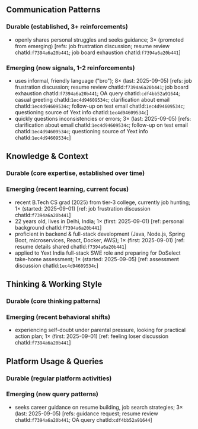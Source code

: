 ## Communication Patterns
### Durable (established, 3+ reinforcements)
- openly shares personal struggles and seeks guidance; 3× (promoted from emerging) [refs: job frustration discussion; resume review chatId:`f7394a6a20b441`; job board exhaustion chatId:`f7394a6a20b441`]

### Emerging (new signals, 1-2 reinforcements)
- uses informal, friendly language ("bro"); 8× (last: 2025-09-05) [refs: job frustration discussion; resume review chatId:`f7394a6a20b441`; job board exhaustion chatId:`f7394a6a20b441`; OA query chatId:`cdf4bb52a91644`; casual greeting chatId:`1ec4d94609534c`; clarification about email chatId:`1ec4d94609534c`; follow-up on test email chatId:`1ec4d94609534c`; questioning source of Yext info chatId:`1ec4d94609534c`]
- quickly questions inconsistencies or errors; 3× (last: 2025-09-05) [refs: clarification about email chatId:`1ec4d94609534c`; follow-up on test email chatId:`1ec4d94609534c`; questioning source of Yext info chatId:`1ec4d94609534c`]

## Knowledge & Context
### Durable (core expertise, established over time)

### Emerging (recent learning, current focus)
- recent B.Tech CS grad (2025) from tier-3 college, currently job hunting; 1× (started: 2025-09-01) [ref: job frustration discussion chatId:`f7394a6a20b441`]
- 22 years old, lives in Delhi, India; 1× (first: 2025-09-01) [ref: personal background chatId:`f7394a6a20b441`]
- proficient in backend & full-stack development (Java, Node.js, Spring Boot, microservices, React, Docker, AWS); 1× (first: 2025-09-01) [ref: resume details shared chatId:`f7394a6a20b441`]
- applied to Yext India full-stack SWE role and preparing for DoSelect take-home assessment; 1× (started: 2025-09-05) [ref: assessment discussion chatId:`1ec4d94609534c`]

## Thinking & Working Style
### Durable (core thinking patterns)

### Emerging (recent behavioral shifts)
- experiencing self-doubt under parental pressure, looking for practical action plan; 1× (first: 2025-09-01) [ref: feeling loser discussion chatId:`f7394a6a20b441`]

## Platform Usage & Queries
### Durable (regular platform activities)

### Emerging (new query patterns)
- seeks career guidance on resume building, job search strategies; 3× (last: 2025-09-05) [refs: guidance request; resume review chatId:`f7394a6a20b441`; OA query chatId:`cdf4bb52a91644`]